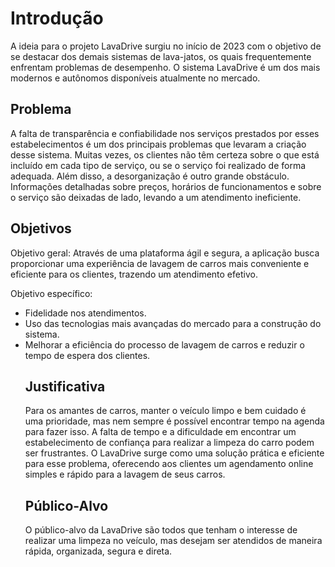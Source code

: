 # Introdução

A ideia para o projeto LavaDrive surgiu no início de 2023 com o objetivo de se destacar dos demais sistemas de lava-jatos, os quais frequentemente enfrentam problemas de desempenho. O sistema LavaDrive é um dos mais modernos e autônomos disponíveis atualmente no mercado.

## Problema

A falta de transparência e confiabilidade nos serviços prestados por esses estabelecimentos é um dos principais problemas que levaram a criação desse sistema. Muitas vezes, os clientes não têm certeza sobre o que está incluído em cada tipo de serviço, ou se o serviço foi realizado de forma adequada. Além disso, a desorganização é outro grande obstáculo. Informações detalhadas sobre preços, horários de funcionamentos e sobre o serviço são deixadas de lado, levando a um atendimento ineficiente.

## Objetivos

Objetivo geral: Através de uma plataforma ágil e segura, a aplicação busca proporcionar uma experiência de lavagem de carros mais conveniente e eficiente para os clientes, trazendo um atendimento efetivo.

Objetivo específico:
<ul>
 <li>Fidelidade nos atendimentos. </li>
 <li>Uso das tecnologias mais avançadas do mercado para a construção do sistema. </li>
 <li>Melhorar a eficiência do processo de lavagem de carros e reduzir o tempo de espera dos clientes. </li>
 

## Justificativa

Para os amantes de carros, manter o veículo limpo e bem cuidado é uma prioridade, mas nem sempre é possível encontrar tempo na agenda para fazer isso. A falta de tempo e a dificuldade em encontrar um estabelecimento de confiança para realizar a limpeza do carro podem ser frustrantes. O LavaDrive surge como uma solução prática e eficiente para esse problema, oferecendo aos clientes um agendamento online simples e rápido para a lavagem de seus carros.


## Público-Alvo

O público-alvo da LavaDrive são todos que tenham o interesse de realizar uma limpeza no veículo, mas desejam ser atendidos de maneira rápida, organizada, segura e direta.
